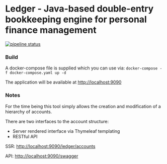 # Ledger - Java-based double-entry bookkeeping engine for personal finance management


[![pipeline status](https://gitlab.com/rollenwiese/ledger/badges/master/pipeline.svg)](https://gitlab.com/rollenwiese/ledger/commits/master)

### Build

A docker-compose file is supplied which you can use via: ```docker-compose -f docker-compose.yaml up -d```

The application will be available at [http://localhost:9090](http://localhost:9090)

### Notes

For the time being this tool simply allows the creation and modification of a hierarchy of accounts.

There are two interfaces to the account structure:

* Server rendered interface via Thymeleaf templating
* RESTful API


SSR: [http://localhost:9090/ledger/accounts](http://localhost:9090/ledger/accounts)

API: [http://localhost:9090/swagger](http://localhost:9090/swagger)
